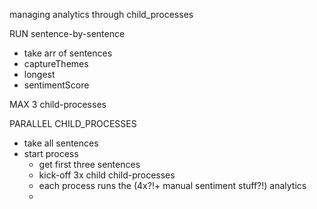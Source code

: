 managing analytics through child_processes

RUN sentence-by-sentence
- take arr of sentences
- captureThemes
- longest
- sentimentScore

MAX 3 child-processes

PARALLEL CHILD_PROCESSES
- take all sentences
- start process
  - get first three sentences
  - kick-off 3x child child-processes
  - each process runs the (4x?!+ manual sentiment stuff?!) analytics
  - 